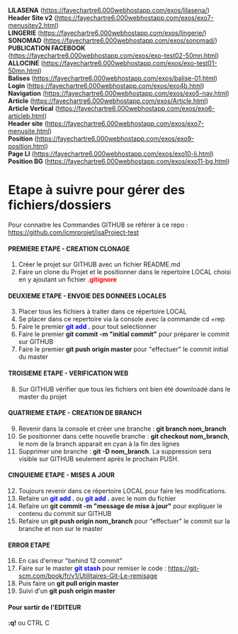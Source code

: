 <b>LILASENA</b> (https://fayechartre6.000webhostapp.com/exos/lilasena/)<br>
<b>Header Site v2</b> (https://fayechartre6.000webhostapp.com/exos/exo7-menusitev2.html)<br>
<b>LINGERIE</b> (https://fayechartre6.000webhostapp.com/exos/lingerie/)<br>
<b>SONOMAD</b> (https://fayechartre6.000webhostapp.com/exos/sonomad/)<br>
<b>PUBLICATION FACEBOOK</b> (https://fayechartre6.000webhostapp.com/exos/exo-test02-50mn.html)<br>
<b>ALLOCINE</b> (https://fayechartre6.000webhostapp.com/exos/exo-test01-50mn.html)<br>
<b>Balises</b> (https://fayechartre6.000webhostapp.com/exos/balise-01.html)<br>
<b>Login</b> (https://fayechartre6.000webhostapp.com/exos/exo4b.html)<br>
<b>Navigation</b> (https://fayechartre6.000webhostapp.com/exos/exo5-nav.html)<br>
<b>Article</b> (https://fayechartre6.000webhostapp.com/exos/Article.html)<br>
<b>Article Vertical</b> (https://fayechartre6.000webhostapp.com/exos/exo6-articleb.html)<br>
<b>Header site</b> (https://fayechartre6.000webhostapp.com/exos/exo7-menusite.html)<br>
<b>Position</b> (https://fayechartre6.000webhostapp.com/exos/exo9-position.html)<br>
<b>Page LI</b> (https://fayechartre6.000webhostapp.com/exos/exo10-li.html)<br>
<b>Position BG</b> (https://fayechartre6.000webhostapp.com/exos/exo11-bg.html)<br>


# Etape à suivre pour gérer des fichiers/dossiers
Pour connaitre les Commandes GITHUB se référer à ce repo : https://github.com/icmrprojet/isaProject-test 

#### PREMIERE ETAPE - CREATION CLONAGE
1. Créer le projet sur GITHUB avec un fichier README.md
2. Faire un clone du Projet et le positionner dans le repertoire LOCAL choisi en y ajoutant un fichier <b style="color:red">.gitignore</b>

#### DEUXIEME ETAPE - ENVOIE DES DONNEES LOCALES
3. Placer tous les fichiers à traiter dans ce répertoire LOCAL
4. Se placer dans ce repertoire via la console avec la commande cd +rep
5. Faire le premier <b style="color:blue">git add .</b> pour tout selectionner
6. Faire le premier <b>git commit -m "initial commit"</b> pour préparer le commit sur GITHUB
7. Faire le premier <b>git push origin master</b> pour "effectuer" le commit initial du master

#### TROISIEME ETAPE - VERIFICATION WEB
8. Sur GITHUB vérifier que tous les fichiers ont bien été downloadé dans le master du projet

#### QUATRIEME ETAPE - CREATION DE BRANCH
9. Revenir dans la console et créer une branche : <b>git branch nom_branch</b>
10. Se positionner dans cette nouvelle branche : <b>git checkout nom_branch</b>, le nom de la branch apparait en cyan à la fin des lignes
11. Supprimer une branche : <b>git -D nom_branch</b>. La suppression sera visible sur GITHUB seulement après le prochain PUSH.

#### CINQUIEME ETAPE - MISES A JOUR
12. Toujours revenir dans ce répertoire LOCAL pour faire les modifications.
13. Refaire un <b style="color:blue">git add .</b> ou <b style="color:blue">git add .</b> avec le nom du fichier
14. Refaire un <b>git commit -m "message de mise à jour"</b> pour expliquer le contenu du commit sur GITHUB
15. Refaire un <b>git push origin nom_branch</b> pour "effectuer" le commit sur la branche et non sur le master

#### ERROR ETAPE 
16. En cas d'erreur "behind 12 commit"
17. Faire sur le master <b style="color:blue">git stash</b> pour remiser le code : https://git-scm.com/book/fr/v1/Utilitaires-Git-Le-remisage
18. Puis faire un <b>git pull origin master</b>
19. Suivi d'un <b>git push origin master</b>

#### Pour sortir de l'EDITEUR
<b>:q!</b>  ou CTRL C


